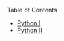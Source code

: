 Table of Contents

- [Python I](https://github.com/ricikay93/uwi_undergrad_year_one/tree/master/python_intro/comp1126)
- [Python II](https://github.com/ricikay93/uwi_undergrad_year_one/tree/master/python_intro/comp1127)
